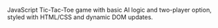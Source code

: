 JavaScript Tic-Tac-Toe game with basic AI logic and two-player option, styled with HTML/CSS and dynamic DOM updates.
